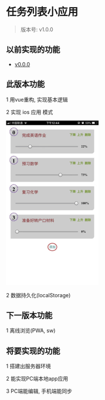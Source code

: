 # 任务列表小应用

> 版本号: v1.0.0

## 以前实现的功能

+ [v0.0.0](https://github.com/GarvenZhang/task-list/tree/v0.0.0)

## 此版本功能

1 用vue重构, 实现基本逻辑

2 实现 ios 应用 模式

<img src='./doc/v1.0.0-效果图一.png' width='50%'/>

2 数据持久化(localStorage)

## 下一版本功能

1 离线浏览(PWA, sw)

## 将要实现的功能

1 搭建出服务器环境

2 能实现PC端本地app应用

3 PC端能编辑, 手机端能同步
